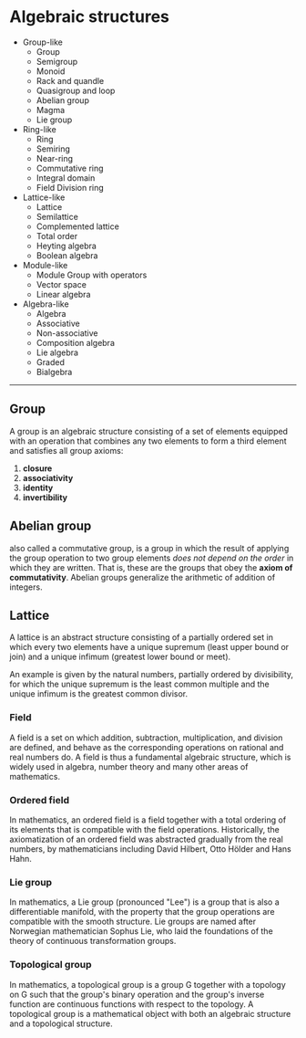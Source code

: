 # Algebraic structures

* Group-like
  - Group
  - Semigroup
  - Monoid
  - Rack and quandle
  - Quasigroup and loop
  - Abelian group
  - Magma
  - Lie group
* Ring-like
  - Ring
  - Semiring
  - Near-ring
  - Commutative ring
  - Integral domain
  - Field Division ring
* Lattice-like
  - Lattice
  - Semilattice
  - Complemented lattice
  - Total order
  - Heyting algebra
  - Boolean algebra
* Module-like
  - Module Group with operators
  - Vector space
  - Linear algebra
* Algebra-like
  - Algebra
  - Associative 
  - Non-associative
  - Composition algebra
  - Lie algebra
  - Graded
  - Bialgebra



---

## Group
A group is an algebraic structure consisting of a set of elements equipped with an operation that combines any two elements to form a third element and satisfies all group axioms:
1. **closure**
2. **associativity**
3. **identity**
4. **invertibility**

## Abelian group
also called a commutative group, is a group in which the result of applying the group operation to two group elements _does not depend on the order_ in which they are written. That is, these are the groups that obey the __axiom of commutativity__. Abelian groups generalize the arithmetic of addition of integers.

## Lattice
A lattice is an abstract structure consisting of a partially ordered set in which every two elements have a unique supremum (least upper bound or join) and a unique infimum (greatest lower bound or meet).

An example is given by the natural numbers, partially ordered by divisibility, for which the unique supremum is the least common multiple and the unique infimum is the greatest common divisor.


### Field
A field is a set on which addition, subtraction, multiplication, and division are defined, and behave as the corresponding operations on rational and real numbers do. A field is thus a fundamental algebraic structure, which is widely used in algebra, number theory and many other areas of mathematics.

### Ordered field
In mathematics, an ordered field is a field together with a total ordering of its elements that is compatible with the field operations. Historically, the axiomatization of an ordered field was abstracted gradually from the real numbers, by mathematicians including David Hilbert, Otto Hölder and Hans Hahn.

### Lie group
In mathematics, a Lie group (pronounced "Lee") is a group that is also a differentiable manifold, with the property that the group operations are compatible with the smooth structure. Lie groups are named after Norwegian mathematician Sophus Lie, who laid the foundations of the theory of continuous transformation groups.

### Topological group
In mathematics, a topological group is a group G together with a topology on G such that the group's binary operation and the group's inverse function are continuous functions with respect to the topology. A topological group is a mathematical object with both an algebraic structure and a topological structure.

